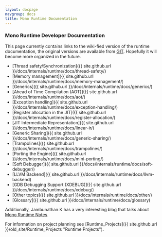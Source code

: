 ```yaml
---
layout: docpage
navgroup: docs
title: Mono Runtime Documentation
---
```


### Mono Runtime Developer Documentation

This page currently contains links to the wiki-fied version of the runtime documentation, the original versions are available from [GIT](https://github.com/mono/mono/tree/master/docs). Hopefully it will become more organized in the future.

-   [Thread safety/Synchronization]({{ site.github.url }}/docs/internals/runtime/docs/thread-safety/)
-   [Memory management]({{ site.github.url }}/docs/internals/runtime/docs/memory-management/)
-   [Generics]({{ site.github.url }}/docs/internals/runtime/docs/generics/)
-   [Ahead of Time Compilation (AOT)]({{ site.github.url }}/docs/internals/runtime/docs/aot/)
-   [Exception handling]({{ site.github.url }}/docs/internals/runtime/docs/exception-handling/)
-   [Register allocation in the JIT]({{ site.github.url }}/docs/internals/runtime/docs/register-allocation/)
-   [JIT Intermediate Representation]({{ site.github.url }}/docs/internals/runtime/docs/linear-ir/)
-   [Generic Sharing]({{ site.github.url }}/docs/internals/runtime/docs/generic-sharing/)
-   [Trampolines]({{ site.github.url }}/docs/internals/runtime/docs/trampolines/)
-   [Porting the Engine]({{ site.github.url }}/docs/internals/runtime/docs/mini-porting/)
-   [Soft Debugger]({{ site.github.url }}/docs/internals/runtime/docs/soft-debugger/)
-   [LLVM Backend]({{ site.github.url }}/docs/internals/runtime/docs/llvm-backend)
-   [GDB Debugging Support (XDEBUG)]({{ site.github.url }}/docs/internals/runtime/docs/xdebug/)
-   [Other topics]({{ site.github.url }}/docs/internals/runtime/docs/other/)
-   [Glossary]({{ site.github.url }}/docs/internals/runtime/docs/glossary)

Additionally, Jambunathan K has a very interesting blog that talks about [Mono Runtime Notes](http://monoruntime.wordpress.com/).

For information on project planning see [Runtime\_Projects]({{ site.github.url }}/old_site/Runtime_Projects "Runtime Projects").

